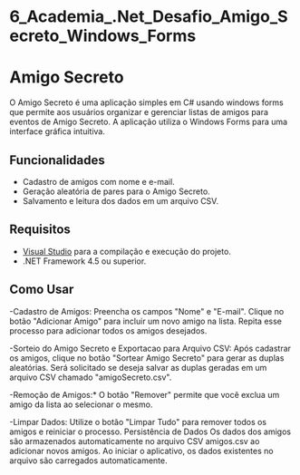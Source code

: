 # 6_Academia_.Net_Desafio_Amigo_Secreto_Windows_Forms

# Amigo Secreto

O Amigo Secreto é uma aplicação simples em C# usando windows forms que permite aos usuários organizar e gerenciar listas de amigos para eventos de Amigo Secreto. A aplicação utiliza o Windows Forms para uma interface gráfica intuitiva.

## Funcionalidades

- Cadastro de amigos com nome e e-mail.
- Geração aleatória de pares para o Amigo Secreto.
- Salvamento e leitura dos dados em um arquivo CSV.

## Requisitos

- [Visual Studio](https://visualstudio.microsoft.com/) para a compilação e execução do projeto.
- .NET Framework 4.5 ou superior.

## Como Usar

-Cadastro de Amigos:
Preencha os campos "Nome" e "E-mail".
Clique no botão "Adicionar Amigo" para incluir um novo amigo na lista.
Repita esse processo para adicionar todos os amigos desejados.

-Sorteio do Amigo Secreto e Exportacao para Arquivo CSV:
Após cadastrar os amigos, clique no botão "Sortear Amigo Secreto" para gerar as duplas aleatórias.
Será solicitado se deseja salvar as duplas geradas em um arquivo CSV chamado "amigoSecreto.csv".

-Remoção de Amigos:*
O botão "Remover" permite que você exclua um amigo da lista ao selecionar o mesmo.

-Limpar Dados:
Utilize o botão "Limpar Tudo" para remover todos os amigos e reiniciar o processo.
Persistência de Dados
Os dados dos amigos são armazenados automaticamente no arquivo CSV amigos.csv ao adicionar novos amigos.
Ao iniciar o aplicativo, os dados existentes no arquivo são carregados automaticamente.
